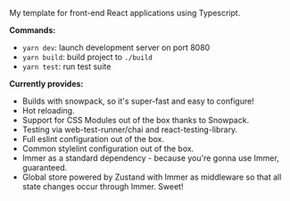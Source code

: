 My template for front-end React applications using Typescript. 

**Commands:**

* `yarn dev`: launch development server on port 8080
* `yarn build`: build project to `./build`
* `yarn test`: run test suite

**Currently provides:**

* Builds with snowpack, so it's super-fast and easy to configure!
* Hot reloading.
* Support for CSS Modules out of the box thanks to Snowpack.
* Testing via web-test-runner/chai and react-testing-library.
* Full eslint configuration out of the box.
* Common stylelint configuration out of the box.
* Immer as a standard dependency - because you're gonna use Immer, guaranteed.
* Global store powered by Zustand with Immer as middleware so that all state changes occur through Immer. Sweet!

